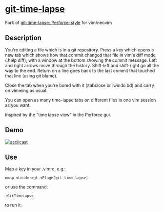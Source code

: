 # [git-time-lapse](https://github.com/junkblocker/git-time-lapse)

Fork of [git-time-lapse: Perforce-style](http://vim.sourceforge.net/scripts/script.php?script_id=3849) for vim/neovim

## Description

You're editing a file which is in a git repository. Press a key which
opens a new tab which shows how that commit changed that file in vim\'s
diff mode (:help diff), with a window at the bottom showing the commit
message. Left and right arrows move through the history. Shift-left and
shift-right go all the way to the end. Return on a line goes back to the
last commit that touched that line (using git blame).

Close the tab when you're bored with it (:tabclose or :windo bd) and carry
on vimming as usual.

You can open as many time-lapse tabs on different files in one vim
session as you want.

Inspired by the "time lapse view" in the Perforce gui.

## Demo

[![asciicast](https://asciinema.org/a/296792.svg)](https://asciinema.org/a/296792)

## Use

Map a key in your .vimrc, e.g.:

``` {.vim}
nmap <Leader>gt <Plug>(git-time-lapse)
```

or use the command:

``` {.vim}
:GitTimeLapse
```

to run it.
